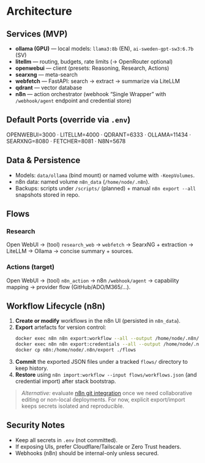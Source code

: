 # Architecture

## Services (MVP)
- **ollama (GPU)** — local models: `llama3:8b` (EN), `ai-sweden-gpt-sw3:6.7b` (SV)
- **litellm** — routing, budgets, rate limits (→ OpenRouter optional)
- **openwebui** — client (presets: Reasoning, Research, Actions)
- **searxng** — meta-search
- **webfetch** — FastAPI: search → extract → summarize via LiteLLM
- **qdrant** — vector database
- **n8n** — action orchestrator (webhook “Single Wrapper” with `/webhook/agent` endpoint and credential store)

## Default Ports (override via `.env`)
OPENWEBUI=3000 · LITELLM=4000 · QDRANT=6333 · OLLAMA=11434 · SEARXNG=8080 · FETCHER=8081 · N8N=5678

## Data & Persistence
- Models: `data/ollama` (bind mount) or named volume with `-KeepVolumes`.
- n8n data: named volume `n8n_data` (`/home/node/.n8n`).
- Backups: scripts under `/scripts/` (planned) + manual `n8n export --all` snapshots stored in repo.

## Flows

### Research
Open WebUI → (tool) `research_web` → `webfetch` → SearxNG + extraction → LiteLLM → Ollama → concise summary + sources.

### Actions (target)
Open WebUI → (tool) `n8n_action` → n8n `/webhook/agent` → capability mapping → provider flow (GitHub/ADO/M365/…).

## Workflow Lifecycle (n8n)
1. **Create or modify** workflows in the n8n UI (persisted in `n8n_data`).
2. **Export** artefacts for version control:
   ```bash
   docker exec n8n n8n export:workflow --all --output /home/node/.n8n/export/workflows.json
   docker exec n8n n8n export:credentials --all --output /home/node/.n8n/export/credentials.json
   docker cp n8n:/home/node/.n8n/export ./flows
   ```
3. **Commit** the exported JSON files under a tracked `flows/` directory to keep history.
4. **Restore** using `n8n import:workflow --input flows/workflows.json` (and credential import) after stack bootstrap.

> _Alternative:_ evaluate [n8n git integration](https://docs.n8n.io/hosting/git-integration/) once we need collaborative editing or non-local deployments. For now, explicit export/import keeps secrets isolated and reproducible.

## Security Notes
- Keep all secrets in `.env` (not committed).
- If exposing UIs, prefer Cloudflare/Tailscale or Zero Trust headers.
- Webhooks (n8n) should be internal-only unless secured.
